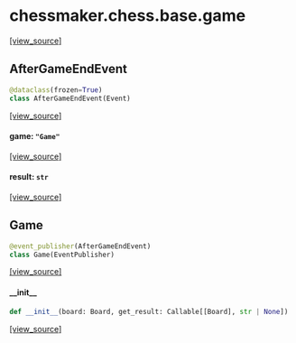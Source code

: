 <a id="chessmaker.chess.base.game"></a>

# chessmaker.chess.base.game

[[view_source]](https://github.com/WolfDWyc/ChessMaker/blob/31277ef9b150ef22d5ea0caafe33d2906b6c7f48/chessmaker\chess\base\game.py#L1)

<a id="chessmaker.chess.base.game.AfterGameEndEvent"></a>

## AfterGameEndEvent

```python
@dataclass(frozen=True)
class AfterGameEndEvent(Event)
```

[[view_source]](https://github.com/WolfDWyc/ChessMaker/blob/31277ef9b150ef22d5ea0caafe33d2906b6c7f48/chessmaker\chess\base\game.py#L9)

<a id="chessmaker.chess.base.game.AfterGameEndEvent.game"></a>

#### game: `"Game"`

[[view_source]](https://github.com/WolfDWyc/ChessMaker/blob/31277ef9b150ef22d5ea0caafe33d2906b6c7f48/chessmaker\chess\base\game.py#L10)

<a id="chessmaker.chess.base.game.AfterGameEndEvent.result"></a>

#### result: `str`

[[view_source]](https://github.com/WolfDWyc/ChessMaker/blob/31277ef9b150ef22d5ea0caafe33d2906b6c7f48/chessmaker\chess\base\game.py#L11)

<a id="chessmaker.chess.base.game.Game"></a>

## Game

```python
@event_publisher(AfterGameEndEvent)
class Game(EventPublisher)
```

[[view_source]](https://github.com/WolfDWyc/ChessMaker/blob/31277ef9b150ef22d5ea0caafe33d2906b6c7f48/chessmaker\chess\base\game.py#L15)

<a id="chessmaker.chess.base.game.Game.__init__"></a>

#### \_\_init\_\_

```python
def __init__(board: Board, get_result: Callable[[Board], str | None])
```

[[view_source]](https://github.com/WolfDWyc/ChessMaker/blob/31277ef9b150ef22d5ea0caafe33d2906b6c7f48/chessmaker\chess\base\game.py#L16)


